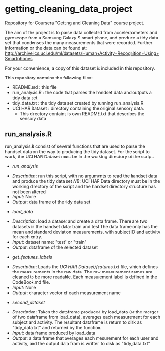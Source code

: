 getting_cleaning_data_project
=============================

Repository for Coursera "Getting and Cleaning Data" course project.

The aim of the project is to parse data collected from acceleraometers and gyroscope from a Samsung Galaxy S 
smart phone, and produce a tidy data set that condenses the many measurements that were recorded.  Further 
information on the data can be found at: 
http://archive.ics.uci.edu/ml/datasets/Human+Activity+Recognition+Using+Smartphones

For your convenience, a copy of this dataset is included in this repository.   

This repository contains the following files:
- README.md : this file
- run_analysis.R : the code that parses the handset data and outputs a tidy data set
- tidy_data.txt : the tidy data set created by running run_analysis.R 
- UCI HAR Dataset : directory containing the original sensory data.  
  * This directory contains is own README.txt that describes the sensory data


## run_analysis.R 

run_analysis.R consist of several functions that are used to parse the handset data on the way to producing the
tidy dataset. For the script to work, the UCI HAR Dataset must be in the working directory of the script.

- *run_analysis*
 * _Description_: run this script, with no arguments to read the handset data and produce the tidy data set
                 _NB_: UCI HAR Data directory must be in the working directory of the script and 
                 the handset directory structure has not been altered
 * _Input_: None
 * _Output_: data frame of the tidy data set
- *load_data*
 * _Description_:  load a dataset and create a data frame. There are two datasets in the handset data: train and test
                   The data frame only has the mean and standard deviation measurements, with subject ID and activity for
                   each entry. 
 * _Input_: dataset name: "test" or "train"
 * _Output_: dataframe of the selected dataset
- *get_features_labels*
 * _Description_: Loads the  _UCI HAR Dataset/features.txt_ file, which defines the measurements in the raw data.
                  The raw measurement names are cleaned to be more readable.  Each measurement label is defined in the
                  CodeBook.md file.
 * _Input_: None
 * _Output_: character vector of each measurement name
- *second_dataset*
 * _Description_: Takes the dataframe produced by load_data (or the merger of two dataframe from load_data), 
                  averages each measurement for each subject and activity. The resultant dataframe is return to disk 
                  as "tidy_data.txt" and returned by the function.
 * _Input_: data frame produced by load_data
 * _Output_: a data frame that averages each mesurement for each user and activity, and the output data fram is written 
             to disk as "tidy_data.txt"
